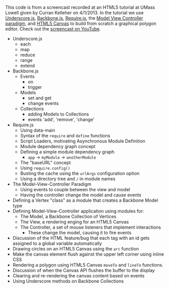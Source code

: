 This code is from a screencast recorded at an HTML5 tutorial at UMass Lowell given by Curran Kelleher on 4/1/2013. In the tutorial we use [Underscore.js](http://underscorejs.org/), [Backbone.js](http://backbonejs.org/), [Require.js](http://requirejs.org/), the [Model View Controller paradigm](http://en.wikipedia.org/wiki/Model%E2%80%93view%E2%80%93controller), and [HTML5 Canvas](http://www.whatwg.org/specs/web-apps/current-work/multipage/the-canvas-element.html) to build from scratch a graphical polygon editor. Check out the [screencast on YouTube](http://www.youtube.com/watch?v=lNfKn0wbxYI&feature=youtu.be).

 * Underscore.js
   * each
   * map
   * reduce
   * range
   * extend
 * Backbone.js
   * Events
     * on
     * trigger
   * Models
     * set and get
     * change events
   * Collections
     * adding Models to Collections
     * events 'add', 'remove', 'change'
 * Require.js
   * Using data-main
   * Syntax of the `require` and `define` functions
   * Script Loaders, motivating Asynchronous Module Definition
   * Module dependency graph concept
   * Defining a simple module dependency graph
     * `app` -> `myModule` -> `anotherModule`
   * The "baseURL" concept
   * Using `require.config()`
   * Busting the cache using the `urlArgs` configuration option
   * Using a directory tree and `/` in module names
 * The Model-View-Controller Paradigm
   * Using events to couple between the view and model
   * Having the controller change the model and cause events
 * Defining a Vertex "class" as a module that creates a Backbone Model type
 * Defining Model-View-Controller application using modules for:
   * The Model, a Backbone Collection of Vertices
   * The View, a rendering enging for an HTML5 Canvas
   * The Controller, a set of mouse listeners that implement interactions
     * These change the model, causing it to fire events
 * Discussion of the HTML feature/bug that each tag with an id gets assigned to a global variable automatically
 * Drawing circles on an HTML5 Canvas using the `arc` function
 * Make the canvas element flush against the upper left corner using inline CSS
 * Rendering a polygon using HTML5 Canvas `moveTo` and `lineTo` functions.
 * Discussion of when the Canvas API flushes the buffer to the display
 * Clearing and re-rendering the canvas content based on events
 * Using Underscore methods on Backbone Collections
